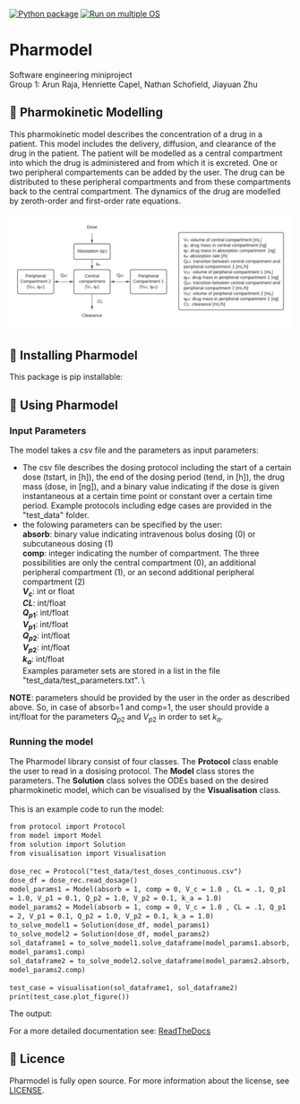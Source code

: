 [![Python package](https://github.com/arunraja-hub/pharmokinetic-modelling/actions/workflows/python-test.yml/badge.svg)](https://github.com/arunraja-hub/pharmokinetic-modelling/actions/workflows/python-test.yml)
[![Run on multiple OS](https://github.com/arunraja-hub/pharmokinetic-modelling/actions/workflows/os-test.yml/badge.svg)](https://github.com/arunraja-hub/pharmokinetic-modelling/actions/workflows/os-test.yml)

# Pharmodel
Software engineering miniproject \
Group 1: Arun Raja, Henriette Capel, Nathan Schofield, Jiayuan Zhu

## :pill: Pharmokinetic Modelling
This pharmokinetic model describes the concentration of a drug in a patient. This model includes the delivery, diffusion, and clearance of the drug in the patient. The patient will be modelled as a central compartment into which the drug is administered and from which it is excreted. One or two peripheral compartements can be added by the user. The drug can be distributed to these peripheral compartments and from these compartments back to the central compartment. The dynamics of the drug are modelled by zeroth-order and first-order rate equations. 

![](pharmodel_model.png)

## :rocket: Installing Pharmodel
This package is pip installable:


## :running: Using Pharmodel
### Input Parameters
The model takes a csv file and the parameters as input parameters: 
- The csv file describes the dosing protocol including the start of a certain dose (tstart, in [h]), the end of the dosing period (tend, in [h]), the drug mass (dose, in [ng]), and a binary value indicating if the dose is given instantaneous at a certain time point or constant over a certain time period. Example protocols including edge cases are provided in the "test_data" folder. 
- the folowing parameters can be specified by the user:\
 **absorb**: binary value indicating intravenous bolus dosing (0) or subcutaneous dosing (1)\
 **comp**: integer indicating the number of compartment. The three possibilities are only the central compartment (0), an additional peripheral compartment (1), or an second additional peripheral compartment (2)\
 **$V_c$**: int or float  
 **$CL$**: int/float  
 **$Q_{p1}$**: int/float  
 **$V_{p1}$**: int/float   
 **$Q_{p2}$**: int/float   
 **$V_{p2}$**: int/float   
 **$k_a$**: int/float  
 Examples parameter sets are stored in a list in the file "test_data/test_parameters.txt". 
 \
 
 **NOTE**: parameters should be provided by the user in the order as described above. So, in case of absorb=1 and comp=1, the user should provide a int/float for the parameters $Q_{p2}$ and $V_{p2}$ in order to set $k_a$.
 
### Running the model
The Pharmodel library consist of four classes. The **Protocol** class enable the user to read in a dosising protocol. The **Model** class stores the parameters. The **Solution** class solves the ODEs based on the desired pharmokinetic model, which can be visualised by the **Visualisation** class.  
\
This is an example code to run the model:

<pre><code>from protocol import Protocol
from model import Model
from solution import Solution
from visualisation import Visualisation

dose_rec = Protocol("test_data/test_doses_continuous.csv")
dose_df = dose_rec.read_dosage()
model_params1 = Model(absorb = 1, comp = 0, V_c = 1.0 , CL = .1, Q_p1 = 1.0, V_p1 = 0.1, Q_p2 = 1.0, V_p2 = 0.1, k_a = 1.0)
model_params2 = Model(absorb = 1, comp = 0, V_c = 1.0 , CL = .1, Q_p1 = 2, V_p1 = 0.1, Q_p2 = 1.0, V_p2 = 0.1, k_a = 1.0)
to_solve_model1 = Solution(dose_df, model_params1)
to_solve_model2 = Solution(dose_df, model_params2)
sol_dataframe1 = to_solve_model1.solve_dataframe(model_params1.absorb, model_params1.comp)
sol_dataframe2 = to_solve_model2.solve_dataframe(model_params2.absorb, model_params2.comp)

test_case = visualisation(sol_dataframe1, sol_dataframe2)
print(test_case.plot_figure())
</code></pre>

The output:


For a more detailed documentation see: [ReadTheDocs](https://phar-model.readthedocs.io/en/latest/)
## :page_facing_up: Licence 
Pharmodel is fully open source. For more information about the license, see [LICENSE](LICENSE).

